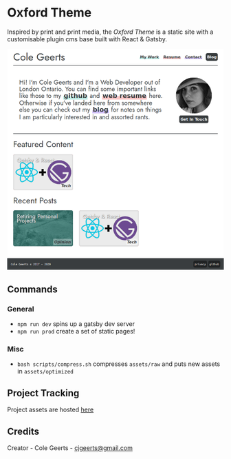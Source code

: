 # Oxford Theme

Inspired by print and print media, the _Oxford Theme_ is a static site with a customisable plugin cms base built with React & Gatsby.

![Oxford Theme Example Image](https://github.com/ColeyG/oxford-theme/blob/master/assets/screenshot.png?raw=true)

## Commands

### General

- `npm run dev` spins up a gatsby dev server
- `npm run prod` create a set of static pages!

### Misc

- `bash scripts/compress.sh` compresses `assets/raw` and puts new assets in `assets/optimized`

## Project Tracking

Project assets are hosted [here](https://drive.google.com/drive/folders/12V9GKE85i06aBOf5SLbEkPRbQmqnlRHn?usp=sharing)

## Credits

Creator - Cole Geerts - [cjgeerts@gmail.com](mailto:cjgeerts@gmail.com)
